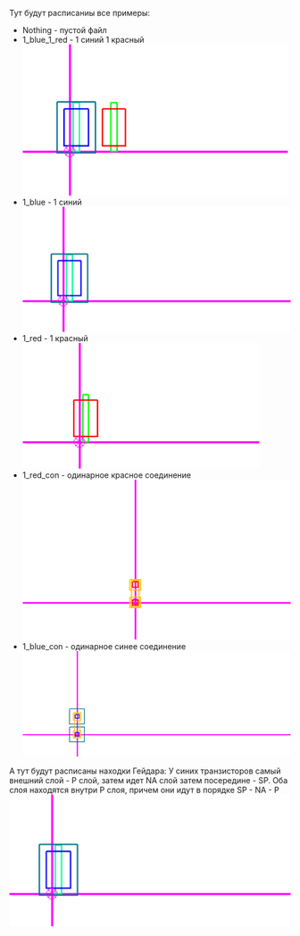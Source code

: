 Тут будут расписаниы все примеры:
* Nothing - пустой файл
* 1_blue_1_red - 1 синий 1 красный
![img.png](pics/img.png)
* 1_blue - 1 синий
![img_1.png](pics/img_1.png)
* 1_red - 1 красный
![img_2.png](pics/img_2.png)
* 1_red_con - одинарное красное соединение
![img.png](img.png)
* 1_blue_con - одинарное синее соединение
![img_1.png](img_1.png)


А тут будут расписаны находки Гейдара:
У синих транзисторов самый внешний слой - P слой, затем идет NA слой
затем посередине - SP. Оба слоя находятся внутри P слоя, причем они идут в порядке
SP - NA - P
![img_1.png](pics/img_1.png)